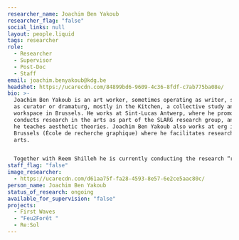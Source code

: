 ```yaml
---
researcher_name: Joachim Ben Yakoub
researcher_flag: "false"
social_links: null
layout: people.liquid
tags: researcher
role:
  - Researcher
  - Supervisor
  - Post-Doc
  - Staff
email: joachim.benyakoub@kdg.be
headshot: https://ucarecdn.com/84899bd6-9609-4c36-8fdf-c7ab775ba08e/
bio: >-
  Joachim Ben Yakoub is an art worker, sometimes operating as writer, sometimes
  as curator or dramaturg, mostly in the Kitchen, a collective study and
  workspace in Brussels. He works at Sint-Lucas Antwerp, where he promotes and
  conducts research in the arts as part of the SLARG research group, and where
  he teaches aesthetic theories. Joachim Ben Yakoub also works at erg in
  Brussels (École de recherche graphique) where he facilitates research in the
  arts. 


  Together with Reem Shilleh he is currently conducting the research “re-distributing solidarities”,  a research on sensible forms of memorial restitution, sonic and visual re-imagination, and re-distribution of past forms of solidarity. He is promotor of the Slarg researchers Hoda Shiatiri, Ayoh Kre Du CHatelet and Shayma Albess. Joachim is interest to promote research in the arts that is situated, dealing with decolonial aesthesis, memorial justice, collective praxis, undercommoning, embodied listening and speaking nearby.
staff_flag: "false"
image_researcher:
  - https://ucarecdn.com/d61aa75f-fa28-4593-8e57-6e2ce5aac80c/
person_name: Joachim Ben Yakoub
status_of_research: ongoing
available_for_supervision: "false"
projects:
  - First Waves
  - "Feu2Forêt "
  - Re:Sol
---
```

